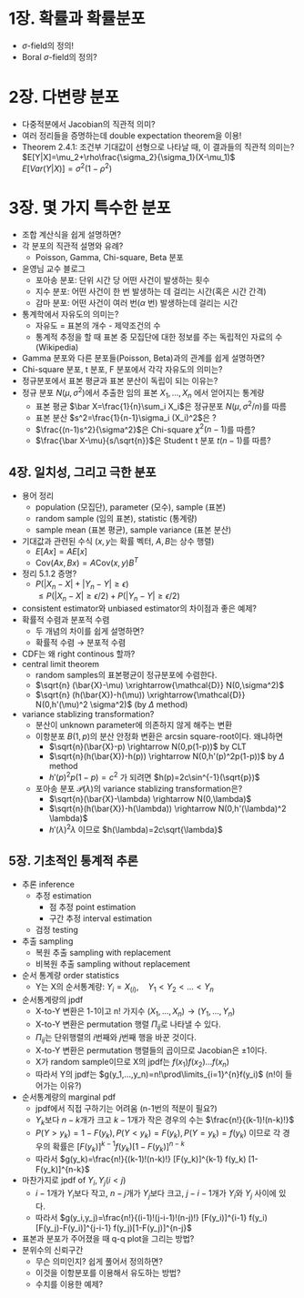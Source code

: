 # 1장. 확률과 확률분포
- $\sigma$-field의 정의!
- Boral $\sigma$-field의 정의?
    
# 2장. 다변량 분포
- 다중적분에서 Jacobian의 직관적 의미?
- 여러 정리들을 증명하는데 double expectation theorem을 이용!
- Theorem 2.4.1: 조건부 기대값이 선형으로 나타날 때, 이 결과들의 직관적 의미는?  
  $E[Y|X]=\mu_2+\rho\frac{\sigma_2}{\sigma_1}(X-\mu_1)$  
  $E[Var(Y|X)]=\sigma^2(1-\rho^2)$  
  
# 3장. 몇 가지 특수한 분포
- 조합 계산식을 쉽게 설명하면? 
- 각 분포의 직관적 설명와 유례?
  - Poisson, Gamma, Chi-square, Beta 분포
- 윤영님 교수 블로그
  - 포아송 분포: 단위 시간 당 어떤 사건이 발생하는 횟수
  - 지수 분포: 어떤 사건이 한 번 발생하는 데 걸리는 시간(혹은 시간 간격)
  - 감마 분포: 어떤 사건이 여러 번($\alpha$ 번) 발생하는데 걸리는 시간
- 통계학에서 자유도의 의미는?
  - 자유도 = 표본의 개수 - 제약조건의 수
  - 통계적 추정을 할 때 표본 중 모집단에 대한 정보를 주는 독립적인 자료의 수 (Wikipedia)
- Gamma 분포와 다른 분포들(Poisson, Beta)과의 관계를 쉽게 설명하면?
- Chi-square 분포, t 분포, F 분포에서 각각 자유도의 의미는?
- 정규분포에서 표본 평균과 표본 분산이 독립이 되는 이유는?
- 정규 분포 $N(\mu,\sigma^2)$에서 추출한 임의 표본 $X_1,...,X_n$ 에서 얻어지는 통계량
  - 표본 평균 $\bar X=\frac{1}{n}\sum_i X_i$은 정규분포 $N(\mu,\sigma^2/n)$를 따름
  - 표본 분산 $s^2=\frac{1}{n-1}\sigma_i (X_i)^2$은 ?
  - $\frac{(n-1)s^2}{\sigma^2}$은 Chi-square $\chi^2(n-1)$를 따름?
  - $\frac{\bar X-\mu}{s/\sqrt{n}}$은 Student t 분포 $t(n-1)$를 따름?

## 4장. 일치성, 그리고 극한 분포  
- 용어 정리
  - population (모집단), parameter (모수), sample (표본)
  - random sample (임의 표본), statistic (통계량)
  - sample mean (표본 평균), sample variance (표본 분산)
- 기대값과 관련된 수식 ($x,y$는 확률 벡터, $A,B$는 상수 행렬)
  - $E[Ax]=AE[x]$
  - $\text{Cov}(Ax,Bx)=A\text{Cov}(x,y)B^T$
- 정리 5.1.2 증명?
  - $P(|X_n-X|+|Y_n-Y|\ge\epsilon)$  
    $\le P(|X_n-X|\ge \epsilon/2) + P(|Y_n-Y|\ge \epsilon/2)$
- consistent estimator와 unbiased estimator의 차이점과 좋은 예제?
- 확률적 수렴과 분포적 수렴
  - 두 개념의 차이를 쉽게 설명하면?
  - 확률적 수렴 $\rightarrow$ 분포적 수렴
- CDF는 왜 right continous 할까?
- central limit theorem
  - random samples의 표본평균이 정규분포에 수렴한다.
  - $\sqrt{n} (\bar{X}-\mu) \xrightarrow{\mathcal{D}} N(0,\sigma^2)$
  - $\sqrt{n} (h(\bar{X})-h(\mu)) \xrightarrow{\mathcal{D}} N(0,h'(\mu)^2 \sigma^2)$ (by $\Delta$ method)
- variance stablizing transformation?
  - 분산이 unknown parameter에 의존하지 않게 해주는 변환
  - 이항분포 $B(1,p)$의 분산 안정화 변환은 arcsin square-root이다. 왜냐하면
    - $\sqrt{n}(\bar{X}-p) \rightarrow N(0,p(1-p))$ by CLT
    - $\sqrt{n}(h(\bar{X})-h(p)) \rightarrow N(0,h'(p)^2p(1-p))$ by $\Delta$ method
    - $h'(p)^2 p(1-p)=c^2$ 가 되려면 $h(p)=2c\sin^{-1}(\sqrt{p})$
  - 포아송 분포 $\mathcal{P}(\lambda)$의 variance stablizing transformation은?
    - $\sqrt{n}(\bar{X}-\lambda) \rightarrow N(0,\lambda)$
    - $\sqrt{n}(h(\bar{X})-h(\lambda)) \rightarrow N(0,h'(\lambda)^2 \lambda)$
    - $h'(\lambda)^2 \lambda$ 이므로 $h(\lambda)=2c\sqrt{\lambda}$

## 5장. 기초적인 통계적 추론
- 추론 inference
  - 추정 estimation
    - 점 추정 point estimation
    - 구간 추정 interval estimation
  - 검정 testing
- 추출 sampling
  - 복원 추출 sampling with replacement
  - 비복원 추출 sampling without replacement
- 순서 통계량 order statistics
  - Y는 X의 순서통계량: $Y_i=X_{(i)}, \quad Y_1 < Y_2 < ... < Y_n$   
- 순서통계량의 jpdf
  - X-to-Y 변환은 1-1이고 n! 가지수 $(X_1,...,X_n)\rightarrow (Y_1,...,Y_n)$
  - X-to-Y 변환은 permutation 행렬 $\Pi_{ij}$로 나타낼 수 있다.
  - $\Pi_{ij}$는 단위행렬의 $i$번째와 $j$번째 행을 바꾼 것이다.
  - X-to-Y 변환은 permutation 행렬들의 곱이므로 Jacobian은 $\pm1$이다.
  - X가 random sample이므로 X의 jpdf는 $f(x_1)f(x_2)...f(x_n)$
  - 따라서 Y의 jpdf는 $g(y_1,...,y_n)=n!\prod\limits_{i=1}^{n}f(y_i)$ (n!이 들어가는 이유?)
- 순서통계량의 marginal pdf
  - jpdf에서 직접 구하기는 어려움 (n-1번의 적분이 필요?)
  - $Y_k$보다 $n-k$개가 크고 $k-1$개가 작은 경우의 수는 $\frac{n!}{(k-1)!(n-k)!}$
  - $P(Y > y_k)=1-F(y_k), P(Y < y_k)=F(y_k), P(Y=y_k)=f(y_k)$ 이므로 각 경우의 확률은 $[F(y_k)]^{k-1} f(y_k) [1-F(y_k)]^{n-k}$
  - 따라서 $g(y_k)=\frac{n!}{(k-1)!(n-k)!} [F(y_k)]^{k-1} f(y_k) [1-F(y_k)]^{n-k}$
- 마찬가지로 jpdf of $Y_i,Y_j (i < j)$
  - $i-1$개가 $Y_i$보다 작고, $n-j$개가 $Y_j$보다 크고, $j-i-1$개가 $Y_i$와 $Y_j$ 사이에 있다.
  - 따라서 $g(y_i,y_j)=\frac{n!}{(i-1)!(j-i-1)!(n-j)!} [F(y_i)]^{i-1} f(y_i) [F(y_j)-F(y_i)]^{j-i-1} f(y_j)[1-F(y_j)]^{n-j}$
- 표본과 분포가 주어졌을 때 q-q plot을 그리는 방법?
- 분위수의 신뢰구간
  - 무슨 의미인지? 쉽게 풀어서 정의하면?
  - 이것을 이항분포를 이용해서 유도하는 방법?
  - 수치를 이용한 예제?
